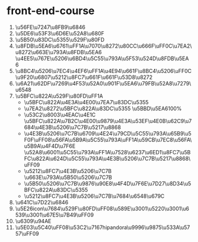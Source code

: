 front-end-course
================

1. \u56FE\u7247\u8FB9\u6846
2. \u5DE6\u53F3\u6D6E\u52A8\u680F
3. \u5B50\u83DC\u5355\u529F\u80FD
4. \u8FDB\u5EA6\u6761\uFF1A\u7070\u8272\u80CC\u666F\uFF0C\u7EA2\u8272\u663E\u793A\u8FDB\u5EA6 \u4EE5\u767E\u5206\u6BD4\u5C55\u793A\u5F53\u524D\u8FDB\u5EA6
5. \u8BC4\u5206\u7EC4\u4EF6\uFF1A\u4E94\u661F\u8BC4\u5206\uFF0C\u9F20\u6807\u5212\u8FC7\u661F\u661F\u53D8\u8272
6. \u6A21\u62DF\u7269\u4F53\u52A0\u901F\u5EA6\u79FB\u52A8\u7279\u6548
7. \u5BFC\u822A\u529F\u80FD\uFF1A
    * \u5BFC\u822A\u4E3A\u4E00\u7EA7\u83DC\u5355
    * \u7EA2\u8272\u5BFC\u822A\u83DC\u5355 \u5BBD\u5EA6100%
    * \u53C2\u8003\u4EAC\u4E1C \u5BFC\u822A\u7B2C\u4E00\u9879\u4E3A\u53EF\u4E0B\u62C9\u7684\u4E3B\u5206\u7C7B\u5217\u8868
    * \u4E3B\u5206\u7C7B\u6709\u4E24\u79CD\u5C55\u793A\u65B9\u5F0F\uFF08\u56FA\u5B9A\u5C55\u793A\uFF1A\u59CB\u7EC8\u56FA\u5B9A\u4F4D\u7F6E  \u52A8\u6001\u5C55\u793A\uFF1A\u7528\u6237\u6ED1\u8FC7\u5BFC\u822A\u624D\u5C55\u793A\u4E3B\u5206\u7C7B\u5217\u8868\uFF09
    * \u5212\u8FC7\u4E3B\u5206\u7C7B \u663E\u793A\u5B50\u5206\u7C7B
    * \u5B50\u5206\u7C7B\u9876\u90E8\u4F4D\u7F6E\u7D27\u8D34\u5BFC\u822A\u83DC\u5355
    * \u5212\u8FC7\u4E3B\u5206\u7C7B\u7684\u6548\u679C
8. \u641C\u7D22\u6846
9. \u5E26icon\u7684\u529F\u80FD\uFF08\u589E\u3001\u5220\u3001\u6539\u3001\u67E5\u7B49\uFF09
10. \u6309\u94AE
11. \u5E03\u5C40\uFF08\u53C2\u7167hipandora\u9996\u9875\u533A\u5757\uFF09